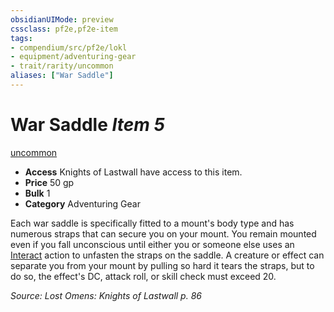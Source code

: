 ```yaml
---
obsidianUIMode: preview
cssclass: pf2e,pf2e-item
tags:
- compendium/src/pf2e/lokl
- equipment/adventuring-gear
- trait/rarity/uncommon
aliases: ["War Saddle"]
---
```

# War Saddle *Item 5*  
[uncommon](uncommon.md)  

- **Access** Knights of Lastwall have access to this item.
- **Price** 50 gp
- **Bulk** 1
- **Category** Adventuring Gear

Each war saddle is specifically fitted to a mount's body type and has numerous straps that can secure you on your mount. You remain mounted even if you fall unconscious until either you or someone else uses an [Interact](interact.md) action to unfasten the straps on the saddle. A creature or effect can separate you from your mount by pulling so hard it tears the straps, but to do so, the effect's DC, attack roll, or skill check must exceed 20.

*Source: Lost Omens: Knights of Lastwall p. 86*